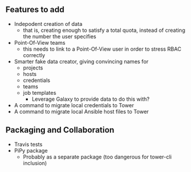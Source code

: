 ## Features to add

 - Indepodent creation of data
   - that is, creating enough to satisfy a total quota, instead of creating
     the number the user specifies
 - Point-Of-View teams
   - this needs to link to a Point-Of-View user in order to stress RBAC correctly
 - Smarter fake data creator, giving convincing names for
   - projects
   - hosts
   - credentials
   - teams
   - job templates
     - Leverage Galaxy to provide data to do this with?
 - A command to migrate local credentials to Tower
 - A command to migrate local Ansible host files to Tower 

## Packaging and Collaboration

 - Travis tests
 - PiPy package
   - Probably as a separate package (too dangerous for tower-cli inclusion)
